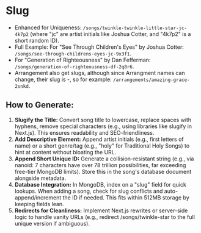 # Slug
- Enhanced for Uniqueness: `/songs/twinkle-twinkle-little-star-jc-4k7p2` (where "jc" are artist initials like Joshua Cotter, and "4k7p2" is a short random ID).
- Full Example: For "See Through Children's Eyes" by Joshua Cotter: `/songs/see-through-childrens-eyes-jc-9x3f1`.
- For "Generation of Righteousness" by Dan Fefferman: `/songs/generation-of-righteousness-df-2q8r6`.
- Arrangement also get slugs, although since Arrangment names can change, their slug is <referenced-song-name>-<short-random-id>, so for example: `/arrangements/amazing-grace-2snkd`.
## How to Generate:
1. **Slugify the Title:** Convert song title to lowercase, replace spaces with hyphens, remove special characters (e.g., using libraries like slugify in Next.js). This ensures readability and SEO-friendliness.
2. **Add Descriptive Element:** Append artist initials (e.g., first letters of name) or a short genre/tag (e.g., "holy" for Traditional Holy Songs) to hint at content without bloating the URL.
3. **Append Short Unique ID:** Generate a collision-resistant string (e.g., via nanoid: 7 characters have over 78 trillion possibilities, far exceeding free-tier MongoDB limits). Store this in the song's database document alongside metadata.
4. **Database Integration:** In MongoDB, index on a "slug" field for quick lookups. When adding a song, check for slug conflicts and auto-append/increment the ID if needed. This fits within 512MB storage by keeping fields lean.
5. **Redirects for Cleanliness:** Implement Next.js rewrites or server-side logic to handle vanity URLs (e.g., redirect /songs/twinkle-star to the full unique version if ambiguous).